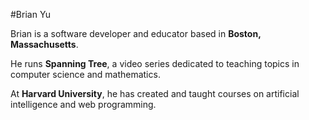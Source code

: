 #Brian Yu
Brian is a software developer and educator based in **Boston, Massachusetts**.
He runs **Spanning Tree**, a video series dedicated to teaching topics in computer science and mathematics.
At **Harvard University**, he has created and taught courses on artificial intelligence and web programming.